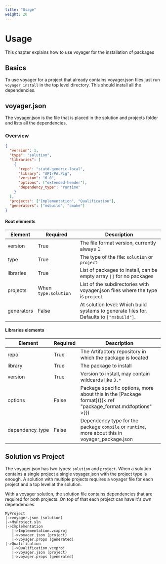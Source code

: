 ```yaml
---
title: "Usage"
weight: 20
---
```

# Usage
This chapter explains how to use voyager for the installation of packages

## Basics
To use voyager for a project that already contains voyager.json files just run `voyager install` in the top level directory.
This should install all the dependencies.

## voyager.json
The voyager.json is the file that is placed in the solution and projects folder and lists all the dependencies.
### Overview
```json
{
  "version": 1,
  "type": "solution",
  "libraries": [
    {
      "repo": "siatd-generic-local",
      "library": "API/PA.Pig",
      "version": "6.0",
      "options": ["extended-header"],
      "dependency_type": "runtime"
    }
  ],
  "projects": ["Implementation", "Qualification"],
  "generators": ["msbuild", "cmake"]
}
```
#### Root elements
|Element   |Required|Description|
|----------|--------|-----------|
|version   |True    |The file format version, currently always 1|
|type      |True    |The type of the file: `solution` or `project`|
|libraries |True    |List of packages to install, can be empty array `[]` for no packages|
|projects  |When `type:solution`|List of the subdirectories with voyager.json files where the type is `project`|
|generators|False   |At solution level: Which build systems to generate files for. Defaults to `["msbuild"]`.|

#### Libraries elements
|Element         |Required|Description|
|----------------|--------|-----------|
|repo            |True    |The Artifactory repository in which the package is located|
|library         |True    |The package to install|
|version         |True    |Version to install, may contain wildcards like `3.*`|
|options         |False   |Package specific options, more about this in the [Package format]({{< ref "package_format.md#options" >}})|
|dependency_type |False   |Dependency type for the package `compile` or `runtime`, more about this in voyager_package.json|

## Solution vs Project
The voyager.json has two types: `solution` and `project`. When a solution contains a single project a single voyager.json with the project type is enough.
A solution with multiple projects requires a voyager file for each project and a top level at the solution.

With a voyager solution, the solution file contains dependencies that are required for both projects. On top of that each project can have it's own dependencies.
```
MyProject
|->voyager.json (solution)
|->MyProject.sln
|->Implementation
   |->Implementation.vcxproj
   |->voyager.json (project)
   |->voyager.props (generated)
|->Qualification
   |->Qualification.vcxproj
   |->voyager.json (project)
   |->voyager.props (generated)
```